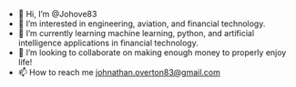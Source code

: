 - 👋 Hi, I’m @Johove83
- 👀 I’m interested in engineering, aviation, and financial technology.
- 🌱 I’m currently learning machine learning, python, and artificial intelligence applications in financial technology.
- 💞️ I’m looking to collaborate on making enough money to properly enjoy life!
- 📫 How to reach me johnathan.overton83@gmail.com

<!---
Johove83/Johove83 is a ✨ special ✨ repository because its `README.md` (this file) appears on your GitHub profile.
You can click the Preview link to take a look at your changes.
--->
